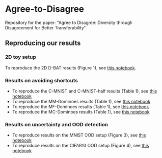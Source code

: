 # Agree-to-Disagree
Repository for the paper: "Agree to Disagree: Diversity through Disagreement for Better Transferability"

## Reproducing our results

### 2D toy setup

To reproduce the 2D D-BAT results (Figure 1), see [this notebook](https://github.com/mpagli/Agree-to-Disagree/blob/main/notebooks/D_BAT_2D_example.ipynb).

### Results on avoiding shortcuts

* To reproduce the C-MNIST and C-MNIST-half results (Table 1), see [this notebook](https://github.com/mpagli/Agree-to-Disagree/blob/main/notebooks/D_BAT_C_MNIST.ipynb)
* To reproduce the MM-Dominoes results (Table 1), see [this notebook](https://github.com/mpagli/Agree-to-Disagree/blob/main/notebooks/D_BAT_M_M_Dominoes.ipynb)
* To reproduce the MF-Dominoes results (Table 1), see [this notebook](https://github.com/mpagli/Agree-to-Disagree/blob/main/notebooks/D_BAT_M_F_Dominoes.ipynb)
* To reproduce the MC-Dominoes results (Table 1), see [this notebook](https://github.com/mpagli/Agree-to-Disagree/blob/main/notebooks/D_BAT_M_C_Dominoes.ipynb)

### Results on uncertainty and OOD detection

* To reproduce results on the MNIST OOD setup (Figure 3), see [this notebook](https://github.com/mpagli/Agree-to-Disagree/blob/main/notebooks/D_BAT_MNIST_Uncertainty.ipynb)
* To reproduce results on the CIFAR10 OOD setup (Figure 4), see [this notebook](https://github.com/mpagli/Agree-to-Disagree/blob/main/notebooks/D_BAT_CIFAR10_OOD_CIFAR100_MCDropout.ipynb)
